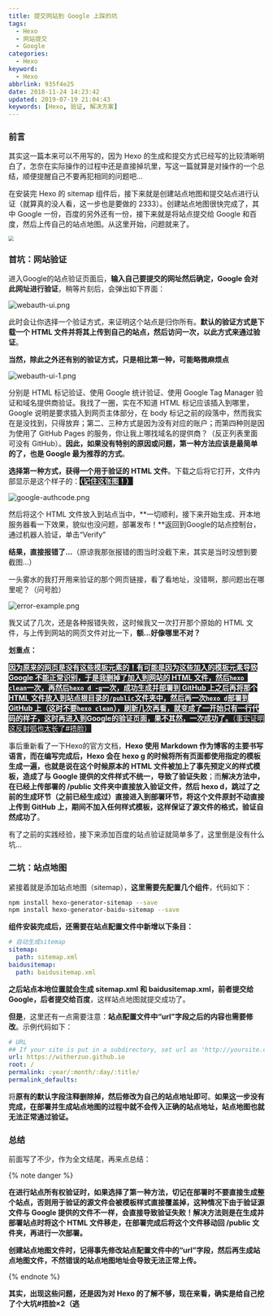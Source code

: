 ```yaml
---
title: 提交网站到 Google 上踩的坑
tags:
  - Hexo
  - 网站提交
  - Google
categories:
  - Hexo
keyword:
  - Hexo
abbrlink: 935f4e25
date: 2018-11-24 14:23:42
updated: 2019-07-19 21:04:43
keywords: [Hexo, 验证, 解决方案]
---
```

### 前言

其实这一篇本来可以不用写的，因为 Hexo 的生成和提交方式已经写的比较清晰明白了，怎奈在实际操作的过程中还是直接掉坑里，写这一篇就算是对操作的一个总结，顺便提醒自己不要再犯相同的问题吧...  

在安装完 Hexo 的 sitemap 组件后，接下来就是创建站点地图和提交站点进行认证（就算真的没人看，这一步也是要做的 2333）。创建站点地图很快完成了，其中 Google 一份，百度的另外还有一份，接下来就是将站点提交给 Google 和百度，然后上传自己的站点地图。从这里开始，问题就来了。  <!--more-->  

<img src="https://i.loli.net/2018/11/24/5bf91d188e582.png" style="zoom:60%" />

### 首坑：网站验证

进入Google的站点验证页面后，**输入自己要提交的网址然后确定，Google 会对此网址进行验证**，稍等片刻后，会弹出如下界面：  

![webauth-ui.png](https://i.loli.net/2018/11/24/5bf8f68424c32.png "示意图")

此时会让你选择一个验证方式，来证明这个站点是归你所有。**默认的验证方式是下载一个 HTML 文件并将其上传到自己的站点，然后访问一次，以此方式来通过验证**。  

**当然，除此之外还有别的验证方式，只是相比第一种，可能略微麻烦点**  

![webauth-ui-1.png](https://i.loli.net/2018/11/24/5bf8f78bace64.png "...")

分别是 HTML 标记验证、使用 Google 统计验证、使用 Google Tag Manager 验证和域名提供商验证。我找了一圈，实在不知道 HTML 标记应该插入到哪里，Google 说明是要求插入到网页主体部分，在 body 标记之前的段落中，然而我实在是没找到，只得放弃；第二、三种方式是因为没有对应的账户；而第四种则是因为使用了 GitHub Pages 的服务，你让我上哪找域名的提供商？（反正列表里面可没有 GitHub）。**因此，如果没有特别的原因或问题，第一种方法应该是最简单的了，也是 Google 最为推荐的方式**。  

**选择第一种方式，获得一个用于验证的 HTML 文件**。下载之后将它打开，文件内部显示是这个样子的：<span style="background:#222;color:white;">**（记住这张图！）**</span>  

![google-authcode.png](https://i.loli.net/2018/11/24/5bf90326355cd.png "你没看错，只有这一行代码")

然后将这个 HTML 文件放入到站点当中，**一切顺利，接下来开始生成、开本地服务器看一下效果，貌似也没问题，部署发布！**返回到Google的站点控制台，通过机器人验证，单击“Verify”  

**结果，直接报错了...**（原谅我那张报错的图当时没截下来，其实是当时没想到要截图...）  

一头雾水的我打开用来验证的那个网页链接，看了看地址，没错啊，那问题出在哪里呢？（问号脸）  

![error-example.png](https://i.loli.net/2018/11/24/5bf906e5e0229.png "错误截图")

我又试了几次，还是各种报错失败，这时候我又一次打开那个原始的 HTML 文件，与上传到网站的网页文件对比一下，**额...好像哪里不对？**  

**划重点：**

<span style="background:#222;color:white;">**因为原来的网页是没有这些模板元素的！有可能是因为这些加入的模板元素导致 Google 不能正常识别，于是我删掉了加入到网站的 HTML 文件，然后`hexo clean`一次，再然后`hexo d -g`一次，成功生成并部署到 GitHub 上之后再将那个 HTML 文件放入到站点根目录的`/public`文件夹中，然后再一次`hexo d`部署到 GitHub 上（这时不要`hexo clean`），刷新几次再看，就变成了一开始只有一行代码的样子，这时再进入到Google的验证页面，果不其然，一次成功了。**（事实证明这反射弧也太长了#捂脸）</span>  

事后重新看了一下Hexo的官方文档，**Hexo 使用 Markdown 作为博客的主要书写语言，而在编写完成后，Hexo 会在 hexo g 的时候将所有页面都使用指定的模板生成一遍，也就是说在这个时候原本的 HTML 文件被加上了事先预定义的样式模板，造成了与 Google 提供的文件样式不统一，导致了验证失败**；而**解决方法中，在已经上传部署的 /public 文件夹中直接放入验证文件，然后 hexo d，跳过了之前的生成环节（之前已经生成过）直接进入到部署环节，将这个文件原封不动直接上传到 GitHub 上，期间不加入任何样式模板，这样保证了源文件的格式，验证自然成功了**。  

有了之前的实践经验，接下来添加百度的站点验证就简单多了，这里倒是没有什么坑...  

### 二坑：站点地图

紧接着就是添加站点地图（sitemap），**这里需要先配置几个组件**，代码如下：  

```bash
npm install hexo-generator-sitemap --save
npm install hexo-generator-baidu-sitemap --save
```

**组件安装完成后，还需要在站点配置文件中新增以下条目：**  

```yaml
# 自动生成sitemap
sitemap: 
  path: sitemap.xml
baidusitemap:
  path: baidusitemap.xml 
```

**之后站点本地位置就会生成 sitemap.xml 和 baidusitemap.xml，前者提交给 Google，后者提交给百度**，这样站点地图就提交成功了。  

**但是**，这里还有一点需要注意：**站点配置文件中“url”字段之后的内容也需要修改**。示例代码如下：  

``` yaml
# URL
## If your site is put in a subdirectory, set url as 'http://yoursite.com/child' and root as '/child/'
url: https://witherzuo.github.io
root: /
permalink: :year/:month/:day/:title/
permalink_defaults:
```

将**原有的默认字段注释删除掉，然后修改为自己的站点地址即可**。**如果这一步没有完成，在部署并生成站点地图的过程中就不会传入正确的站点地址，站点地图也就无法正常通过验证。**  

### 总结

前面写了不少，作为全文结尾，再来点总结：  

{% note danger %}

**在进行站点所有权验证时，如果选择了第一种方法，切记在部署时不要直接生成整个站点，否则用于验证的源文件会被模板样式直接覆盖掉，这种情况下由于验证源文件与 Google 提供的文件不一样，会直接导致验证失败！解决方法则是在生成并部署站点时将这个 HTML 文件移走，在部署完成后将这个文件移动回 /public 文件夹，再进行一次部署。**  

**创建站点地图文件时，记得事先修改站点配置文件中的“url”字段，然后再生成站点地图文件，不然错误的站点地图地址会导致无法正常上传。**  

{% endnote %}

**其实，出现这些问题，还是因为对 Hexo 的了解不够，现在来看，确实是给自己挖了个大坑#捂脸×2（逃**  
